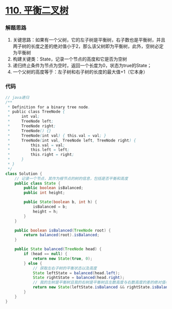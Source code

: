 # [110. 平衡二叉树](https://leetcode-cn.com/problems/balanced-binary-tree/)

### 解题思路
1. 关键思路：如果有一个父树，它的左子树是平衡树，右子数也是平衡树，并且两子树的长度之差的绝对值小于2，那么该父树即为平衡树，此外，空树必定为平衡树
2. 构建关键类：State，记录一个节点的高度和它是否为空树
3. 递归终止条件为节点为空时，返回一个长度为0，状态为true的State；
4. 一个父树的高度等于：左子树和右子树的长度的最大值+1（它本身）

### 代码

```java
// java递归
/**
 * Definition for a binary tree node.
 * public class TreeNode {
 *     int val;
 *     TreeNode left;
 *     TreeNode right;
 *     TreeNode() {}
 *     TreeNode(int val) { this.val = val; }
 *     TreeNode(int val, TreeNode left, TreeNode right) {
 *         this.val = val;
 *         this.left = left;
 *         this.right = right;
 *     }
 * }
 */
class Solution {
    // 记录一个节点，其作为根节点的树的信息，包括是否平衡和高度
    public class State {
        public boolean isBalanced;
        public int height;

        public State(boolean b, int h) {
            isBalanced = b;
            height = h;
        }
    }

    public boolean isBalanced(TreeNode root) {
        return balanced(root).isBalanced;
    }

    public State balanced(TreeNode head) {
        if (head == null) {
            return new State(true, 0);
        } else {
            // 获取左右子树的平衡状态以及高度
            State leftState = balanced(head.left);
            State rightState = balanced(head.right);
            // 我的左树是平衡树且我的右树是平衡树且左数高度与右数高度的差的绝对值小于等于1，就认为我是平衡树，我的高度等于我子树的最大高度加上我自己1
            return new State(leftState.isBalanced && rightState.isBalanced && Math.abs(leftState.height - rightState.height) < 2, Math.max(leftState.height, rightState.height) + 1);
        }
    }
}
```

